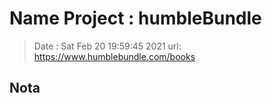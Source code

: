 # Name Project : humbleBundle
> Date : Sat Feb 20 19:59:45 2021
> url: https://www.humblebundle.com/books
## Nota
### <script id="landingPage-json-data" type="application/json">
> Tue 02 Mar 2021 09:06:48 PM -05
> json extraido
> Sat 06 Mar 2021 01:29:54 AM -05
> fix bash scripts
> Wed 06 Oct 2021 03:52:33 AM -05
> fix scrips and unificated calls in code/10820.py
> Sun 31 Oct 2021 06:27:31 PM -05
simplicar todo en un solo archivo "methods.py"
